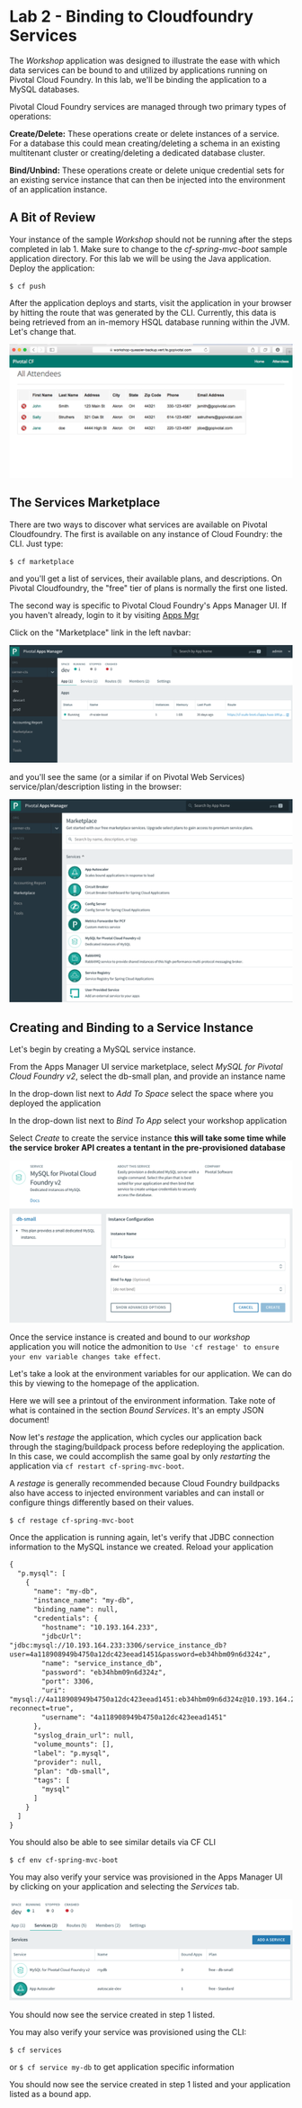 # Lab 2 - Binding to Cloudfoundry Services

The _Workshop_ application was designed to illustrate the ease with which data services can be bound to and utilized by applications running on Pivotal Cloud Foundry.
In this lab, we'll be binding the application to a MySQL databases.

Pivotal Cloud Foundry services are managed through two primary types of operations:

**Create/Delete:** These operations create or delete instances of a service.
For a database this could mean creating/deleting a schema in an existing multitenant cluster or creating/deleting a dedicated database cluster.

**Bind/Unbind:** These operations create or delete unique credential sets for an existing service instance that can then be injected into the environment of an application instance.

## A Bit of Review

Your instance of the sample _Workshop_ should not be running after the steps completed in lab 1.  Make sure to change to the _cf-spring-mvc-boot_ sample application directory.  For this lab we will be using the Java application.  Deploy the application:

`$ cf push`

After the application deploys and starts, visit the application in your browser by hitting the route that was generated by the CLI.  Currently, this data is being retrieved from an in-memory HSQL database running within the JVM.  Let's change that.

![Alt](lab.png)

## The Services Marketplace

There are two ways to discover what services are available on Pivotal Cloudfoundry.
The first is available on any instance of Cloud Foundry: the CLI. Just type:

`$ cf marketplace`

and you'll get a list of services, their available plans, and descriptions. On Pivotal Cloudfoundry, the "free" tier of plans is normally the first one listed.

The second way is specific to Pivotal Cloud Foundry's Apps Manager UI. If you haven't already, login to it by visiting [Apps Mgr](apps.)

Click on the "Marketplace" link in the left navbar:

![Alt](lab1.png)

and you'll see the same (or a similar if on Pivotal Web Services) service/plan/description listing in the browser:

![Alt](lab2.png)

## Creating and Binding to a Service Instance

Let's begin by creating a MySQL service instance.

From the Apps Manager UI service marketplace, select _MySQL for Pivotal Cloud Foundry v2_, select the db-small plan, and provide an instance name

In the drop-down list next to _Add To Space_ select the space where you deployed the application

In the drop-down list next to _Bind To App_ select your workshop application

Select _Create_ to create the service instance **this will take some time while the service broker API creates a tentant in the pre-provisioned database**

![Alt](lab3.png)

Once the service instance is created and bound to our _workshop_ application you will notice the admonition to `Use 'cf restage' to ensure your env variable changes take effect`.

Let's take a look at the environment variables for our application. We can do this by viewing to the homepage of the application.

Here we will see a printout of the environment information.  Take note of what is contained in the section _Bound Services_.  It's an empty JSON document!

Now let's _restage_ the application, which cycles our application back through the staging/buildpack process before redeploying the application. In this case, we could accomplish the same goal by only _restarting_ the application via `cf restart cf-spring-mvc-boot`.

A _restage_ is generally recommended because Cloud Foundry buildpacks also have access to injected environment variables and can install or configure things differently based on their values.

`$ cf restage cf-spring-mvc-boot`

Once the application is running again, let's verify that JDBC connection information to the MySQL instance we created. Reload your application

~~~~
{
  "p.mysql": [
    {
      "name": "my-db",
      "instance_name": "my-db",
      "binding_name": null,
      "credentials": {
        "hostname": "10.193.164.233",
        "jdbcUrl": "jdbc:mysql://10.193.164.233:3306/service_instance_db?user=4a118908949b4750a12dc423eead1451&password=eb34hbm09n6d324z",
        "name": "service_instance_db",
        "password": "eb34hbm09n6d324z",
        "port": 3306,
        "uri": "mysql://4a118908949b4750a12dc423eead1451:eb34hbm09n6d324z@10.193.164.233:3306/service_instance_db?reconnect=true",
        "username": "4a118908949b4750a12dc423eead1451"
      },
      "syslog_drain_url": null,
      "volume_mounts": [],
      "label": "p.mysql",
      "provider": null,
      "plan": "db-small",
      "tags": [
        "mysql"
      ]
    }
  ]
}
~~~~

You should also be able to see similar details via CF CLI

`$ cf env cf-spring-mvc-boot`

You may also verify your service was provisioned in the Apps Manager UI by clicking on your application and selecting the _Services_ tab.

![Alt](lab4.png)

You should now see the service created in step 1 listed.

You may also verify your service was provisioned using the CLI:

`$ cf services`

or `$ cf service my-db` to get application specific information

You should now see the service created in step 1 listed and your application listed as a bound app.